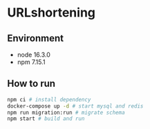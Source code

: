# URLshortening

## Environment
- node 16.3.0
- npm 7.15.1

## How to run
```bash
npm ci # install dependency 
docker-compose up -d # start mysql and redis
npm run migration:run # migrate schema
npm start # build and run
```